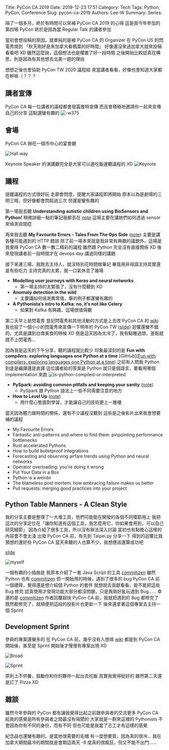 Title: PyCon CA 2019
Date: 2019-12-23 17:51
Category: Tech
Tags: Python, PyCon, Conference
Slug: pycon-ca-2019
Authors: Lee-W
Summary:
Series:

隔了一個多月，終於有時間可以來補 PyCon CA 2019 的心得
這是我今年參加的第四場 PyCon
終於是因為當 Regular Talk 的講者參加

<!--more-->

當初會想投稿的原因，就單純的是被 PyCon CA 的 Organizer 在 PyCon US 的閃電秀燒到
「秋天剛好是來加拿大看楓葉的好時間」
好像還沒來過加拿大就來投稿看看吧 XD
雖然這麼說，這個想法也是擱置了好一段時間
之後開始比較認真在構思，則是因為有其他想去北美一趟的理由

想想之後也會協助 PyCon TW 2020 議程組
來當講者看看，好像也會知道大家都在幹嘛（？？？

## 講者宣傳
PyCon CA 每一位講者的議程都會發篇推特宣傳
而且會積極地邀請你一起來宣傳自己的分享
這點還蠻有趣的
![-w375]({static}/images/posts-image/2019-12-23-pycon-ca-2019/15720217074612.jpg)

## 會場
PyCon CA 辦在一個市中心的宴會廳

![Hall way]({static}/images/posts-image/2019-12-23-pycon-ca-2019/15770893363222.jpg)

Keynote Speaker 的演講廳完全是大家可以邊吃飯邊聽議程的 XD
![Keynote]({static}/images/posts-image/2019-12-23-pycon-ca-2019/15770893540925.jpg)

## 議程
提醒議程的方式很好玩
走廊會閃燈，提醒大家議程即將開始
原本以為是劇場的三明三暗，但好像都會閃超過三次
但還是蠻有趣的

第一場我去聽 **Understanding autistic children using BioSensors and Python!**
稍微詳細一點的筆記我都丟在 [note](https://lee-w.github.io/pycon-note/posts/pycon-ca-2019/2019/12/understanding-autistic-children-using-bioSensors-and-python/)
這場主要在講她們如何透過 sensor 來偵測自閉症

再來我去聽 **My Favourite Errors - Tales From The Ops Side** ([note](https://lee-w.github.io/pycon-note/posts/pycon-ca-2019/2019/12/my-favourite-errors/))
主要是講各種可能遇到的 HTTP 錯誤
除了前一場本來就是我非常有興趣的議題外，這場是我覺得 PyCon CA 數一數二精彩的議程
雖然跟 Python 完全沒有直接關係 XD
後來發現講者前一段時間才在 devops day 講過同樣的講題

接下來連三場，我跑去主持人，就沒特別花時間做筆記
畢竟用非母語主持其實還是有些吃力
主持完真的太累，就一口氣休息了幾場

* **Modelling user journeys with Keras and neural networks**
    * 第一場主持的太緊張了，沒有什麼聽到 XD
* **Anomaly detection in the wild**
    * 主要講如何偵測異常值，舉的例子都還蠻有趣的
* **A Pythonista’s intro to Kafka: no, it’s not like Celery**
    * 如果對 Kafka 有興趣，這場很值得聽

第二天早上是閃電秀
登記閃電秀和其他活動的方式是上去改 PyCon CA 的 [wiki](https://github.com/pyconca/2019-wiki)
我也投了一個小小的閃電秀來宣傳一下明年的 PyCon TW ([slide](https://speakerdeck.com/leew/pycon-tw-2020-at-pycon-ca-2019))
迴響還蠻不錯的，尤其是講到台南美食的時候 XD
倒是這天因為太冷了，我有點睡過頭，差點就趕不上閃電秀...

因為我是這天的下午分享，聽的議程就比較少
印象最深刻的是 **Fun with compilers: exploring languages one Python at a time**
[GitHub]([Fun with compilers: exploring languages one Python at a time](https://github.com/pdmccormick/pyconca2019-fun-with-compilers))
之前有人問我 Python 到底是編譯還是直譯
這位講者給的答案是 Python 就只是個語言，要看用哪個 implementation 來跑
![is-python-compiled-or-interpreted]({static}/images/posts-image/2019-12-23-pycon-ca-2019/15770893777395.jpg)

* **PySpark: avoiding common pitfalls and keeping your sanity** ([note](https://lee-w.github.io/pycon-note/posts/pycon-ca-2019/2019/12/pyspark-avoiding-common-pitfalls-and-keeping-your-sanity/))
    * PySpark 跟 Python 語法上一些不同需要注意的地方
* **How to Level Up** ([note](https://lee-w.github.io/pycon-note/posts/pycon-ca-2019/2019/12/how-to-level-up/))
    * 用什麼心態面對學習，才能讓自己的技術更上一層樓

當天因為體力跟時間的關係，還有不少議程沒聽到
這些是之後影片出來我會想要補的議程

* My Favourite Errors
* Fantastic anti-patterns and where to find them: pinpointing performance bottlenecks
* Rust accelerated Pythons
* How to build bulletproof integrations
* Forecasting and observing airfare trends using Python and neural networks
* Operator overloading: you're doing it wrong
* Put Your Data in a Box
* Python is a weirdo
* The blameless post mortem: how embracing failure makes us better
* Pull requests: merging good practices into your project

## Python Table Manners - A Clean Style
我的分享主要是整理了一大堆工具，他們可能能在開發的各個不同環節用上
我把這次的分享定位在「讓你知道有這個工具，我怎麼用它，你如果會用到，可以自己研究細節」
因為介紹了很多工具，所以沒有辦法深入討論
當初也有點擔心這樣的內容會不會太淺
出發 PyCon CA 前，有先到 Taipei.py 分享一下
得到的迴響比我預想的還好些
PyCon CA 當天來聽的人也算不少，我想應該還算成功吧

[slide](https://speakerdeck.com/leew/python-table-manners-a-clean-style-at-pycon-ca-2019)

![myself]({static}/images/posts-image/2019-12-23-pycon-ca-2019/15770893864623.jpg)

一個有趣的小插曲是
我原本介紹了一套 Java Script 的工具 [commitizen](https://github.com/commitizen)
雖然 Python 也有 [commitizen](https://github.com/Woile/commitizen)
但一開始用的時候，遇到了很多的 bug
PyCon CA 前一個禮拜，覺得還是想介紹個 Python 的套件
就想說去貢獻看看，能不能把這些 Bug 修完
認真使用才發現功能大部分都沒問題，只是我剛好亂玩遇到 Bug......
幸運的是 [commitizen](https://github.com/Woile/commitizen) 作者回覆超快
PyCon CA 前，我就把遇到的 Bug 都修完了
既然都修完了，就順便把這段的投影片也更新一下
後來還拿著這個專案去主持一個 Sprint

## Development Sprint
參與的專案還蠻多的
在 PyCon CA 前，幾乎沒有人想填 [wiki](https://github.com/pyconca/2019-wiki)
都是到 PyCon CA 開始後，甚至是 Sprint 開始後才慢慢有專案出現 XD

![Broad]({static}/images/posts-image/2019-12-23-pycon-ca-2019/15770894153368.jpg)

![Sprint]({static}/images/posts-image/2019-12-23-pycon-ca-2019/15770894201423.jpg)

原則上不供餐，鼓勵你和你的夥伴一起出去吃飯
其實我覺得挺好的
雖然第二天還是訂了 Pizza XD

## 雜談
雖然今年參與的 PyCon 都有讓我覺得比起之前跟參與者的交流更多
PyCon CA 給我的感覺是所有參與者之間最沒有隔閡的
大家就是一群來這裡的 Pythonists
不會因為你有不同的身份，而有不同
但也可能是我當了志工才有這樣的感覺

紀念品也還蠻有趣的，是當地很需要的毛帽
有一度想要買，因為真的很冷...
我在加拿大期間最冷的期間就是會期這兩天
-8 度真的很瘋狂，但又不能不出門......

